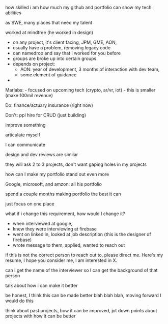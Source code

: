 how skilled i am
how much my github and portfolio can show my tech abilities

as SWE, many places that need my talent

worked at mindtree (he worked in design)
- on any project, it's client facing, JPM, GME, AON, 
- usually have a problem, removing legacy code
- can namedrop and say that I worked for you before
- groups are broke up into certain groups
- depends on project: 
	- AON: year of development, 3 months of interaction with dev team, 
	- some element of guidance
- 

Marlabs:
	- focused on upcoming tech (crypto, ar/vr, iot)
	- this is smaller (make 100mil revenue)

Do: finance/actuary insurance (right now)

Don't: ppl hire for CRUD (just building)

improve something

articulate myself

I can communicate

design and dev reviews are similar

they will ask 2 to 3 projects, don't want gaping holes in my projects

how can I make my portfolio stand out even more

Google, microsoft, and amzon: all his portfolio

spend a couple months making portfolio the best it can

just focus on one place

what if i change this requirement, how would I change it?

- when interviewed at google, 
- knew they were interviewing at firebase
- went on linked in, looked at job description (this is the designer of firebase)
- wrote message to them, applied, wanted to reach out

if this is not the correct person to reach out to, please direct me. Here's my resume, I hope you consider me, I am interested in X.

can I get the name of the interviewer so I can get the background of that person

talk about how i can make it better

be honest, I think this can be made better blah blah blah, moving forward I would do this

think about past projects, how it can be improved, jot down points about projects with how it can be better
